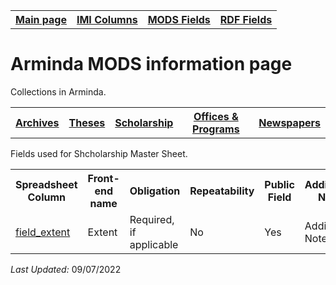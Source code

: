 <!DOCTYPE html>
<html>

<body>

<table style="width:100%">
  <tr>
    <th><a href="index.md">Main page</a></th>
	<th><a href="IMI.md">IMI Columns</a></th>
    <th><a href="MODS.md">MODS Fields</a></th>
    <th><a href="#">RDF Fields</a></th>
  </tr>
  </table>
 <h1>Arminda MODS information page</h1> 
  
<p>Collections in Arminda.</p>
<table>
   <tr>
		<th><a href="Archives.md">Archives</a></th>
		<th><a href="Theses.md">Theses</a></th>
		<th><a href="scholarship.md">Scholarship</a></th>
		<th><a href="Offices&Programs.md">Offices & Programs</a></th>
		<th><a href="Newspapers.md">Newspapers</a></th>
  </tr>
</table>
<p>Fields used for Shcholarship Master Sheet.</p>
<table>
  <tr>
  	<th>Spreadsheet Column</th>
	<th>Front-end name</th>
  	<th>Obligation</th>
  	<th>Repeatability</th>
	<th>Public Field</th>
	<th>Additional Note</th>
	  
  </tr>
  <tr>
	<td><a href="field_extent.md">field_extent</a></td>
	<td>Extent</td>
  	<td>Required, if applicable</td>
  	<td>No</td>
	<td>Yes</td>
	<td>Additional Note</td>
  </tr>
</table>
<p><i>Last Updated: </i>09/07/2022</p>
</dl>
</body>
</html>
